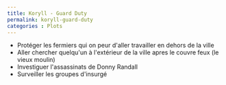 ```yaml
---
title: Koryll - Guard Duty
permalink: koryll-guard-duty
categories : Plots
---
```


- Protéger les fermiers qui on peur d'aller travailler en dehors de la ville
- Aller chercher quelqu'un à l'extérieur de la ville apres le couvre feux (le vieux moulin)
- Investiguer l'assassinats de Donny Randall
- Surveiller les groupes d'insurgé
